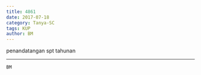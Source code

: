 ```yaml
---
title: 4861
date: 2017-07-18
category: Tanya-SC
tags: KUP
author: BM
---
```


penandatangan spt tahunan

---



`BM`
